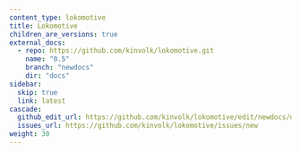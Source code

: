 ```yaml
---
content_type: lokomotive
title: Lokomotive
children_are_versions: true
external_docs:
  - repo: https://github.com/kinvolk/lokomotive.git
    name: "0.5"
    branch: "newdocs"
    dir: "docs"
sidebar:
  skip: true
  link: latest
cascade:
  github_edit_url: https://github.com/kinvolk/lokomotive/edit/newdocs/docs/
  issues_url: https://github.com/kinvolk/lokomotive/issues/new
weight: 30
---
```

